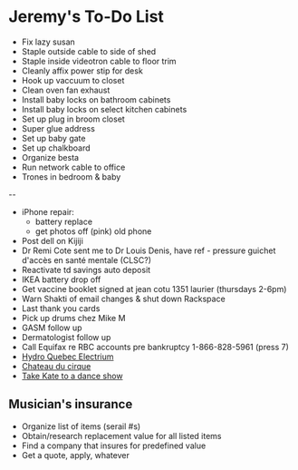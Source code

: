 # Jeremy's To-Do List

- Fix lazy susan
- Staple outside cable to side of shed
- Staple inside videotron cable to floor trim
- Cleanly affix power stip for desk
- Hook up vaccuum to closet
- Clean oven fan exhaust
- Install baby locks on bathroom cabinets
- Install baby locks on select kitchen cabinets
- Set up plug in broom closet
- Super glue address
- Set up baby gate
- Set up chalkboard
- Organize besta
- Run network cable to office
- Trones in bedroom & baby

--

- iPhone repair:
  - battery replace
  - get photos off (pink) old phone
- Post dell on Kijiji
- Dr Remi Cote sent me to Dr Louis Denis, have ref - pressure guichet d'accès en santé mentale (CLSC?)
- Reactivate td savings auto deposit
- IKEA battery drop off
- Get vaccine booklet signed at jean cotu 1351 laurier (thursdays 2-6pm)
- Warn Shakti of email changes & shut down Rackspace
- Last thank you cards
- Pick up drums chez Mike M
- GASM follow up
- Dermatologist follow up
- Call Equifax re RBC accounts pre bankruptcy 1-866-828-5961 (press 7)
- [Hydro Quebec Electrium](http://www.hydroquebec.com/visit/monteregie/electrium.html)
- [Chateau du cirque](https://www.chateau-cirque.com/)
- [Take Kate to a dance show](https://www.quebecdanse.org/)

## Musician's insurance

- Organize list of items (serail #s)
- Obtain/research replacement value for all listed items
- Find a company that insures for predefined value
- Get a quote, apply, whatever
